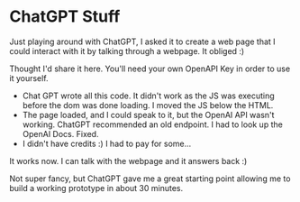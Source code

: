 # ChatGPT Stuff

Just playing around with ChatGPT, I asked it to create a web page that I could interact with it by talking through a webpage. It obliged :)

Thought I'd share it here. You'll need your own OpenAPI Key in order to use it yourself.

* Chat GPT wrote all this code. It didn't work as the JS was executing before the dom was done loading. I moved the JS below the HTML. 
* The page loaded, and I could speak to it, but the OpenAI API wasn't working. ChatGPT recommended an old endpoint. I had to look up the OpenAI Docs. Fixed.
* I didn't have credits :) I had to pay for some...

It works now. I can talk with the webpage and it answers back :)

Not super fancy, but ChatGPT gave me a great starting point allowing me to build a working prototype in about 30 minutes.